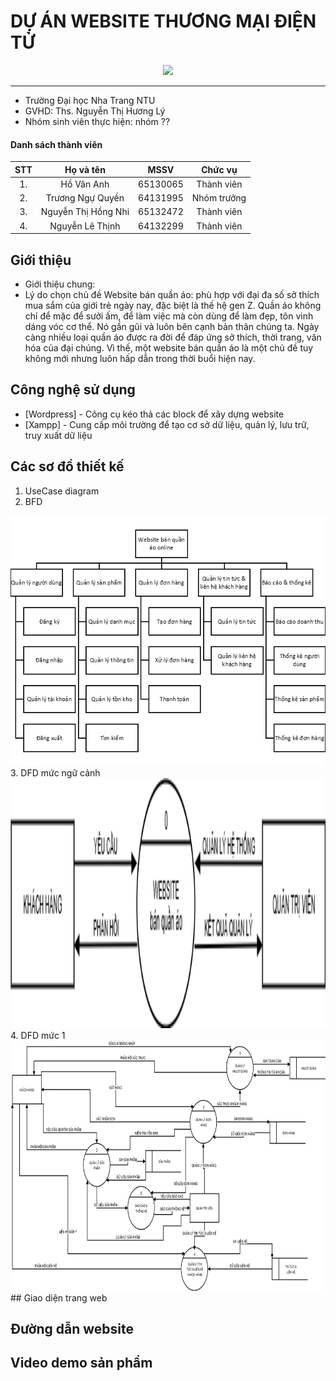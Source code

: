# DỰ ÁN WEBSITE THƯƠNG MẠI ĐIỆN TỬ

<div align="center">
    <img height="400" src="https://i.pinimg.com/originals/ff/fc/5a/fffc5a92c68455f331036891970b1fb9.gif"></img>
</div>

---

- Trường Đại học Nha Trang NTU
- GVHD: Ths. Nguyễn Thị Hương Lý
- Nhóm sinh viên thực hiện: nhóm ??

#### Danh sách thành viên

| STT |      Họ và tên      |   MSSV   |   Chức vụ   |
| :-: | :-----------------: | :------: | :---------: |
| 1.  |     Hồ Vân Anh      | 65130065 | Thành viên  |
| 2.  |  Trương Ngự Quyền   | 64131995 | Nhóm trưởng |
| 3.  | Nguyễn Thị Hồng Nhi | 65132472 | Thành viên  |
| 4.  |   Nguyễn Lê Thịnh   | 64132299 | Thành viên  |

## Giới thiệu

- Giới thiệu chung:
- Lý do chọn chủ đề Website bán quần áo: phù hợp với đại đa số sở thích mua sắm của giới trẻ ngày nay, đặc biệt là thế hệ gen Z. Quần áo không chỉ để mặc để sưởi ấm, để làm việc mà còn dùng để làm đẹp, tôn vinh dáng vóc cơ thể. Nó gần gũi và luôn bên cạnh bản thân chúng ta. Ngày càng nhiều loại quần áo được ra đời để đáp ứng sở thích, thời trang, văn hóa của đại chúng. Vì thế, một website bán quần áo là một chủ đề tuy không mới nhưng luôn hấp dẫn trong thời buổi hiện nay.

## Công nghệ sử dụng

- [Wordpress] - Công cụ kéo thả các block để xây dựng website
- [Xampp] - Cung cấp môi trường để tạo cơ sở dữ liệu, quản lý, lưu trữ, truy xuất dữ liệu

## Các sơ đồ thiết kế

1. UseCase diagram
2. BFD
<div align="center">
    <img height="400" src="Images/BFD_TMDT_WSbanQuanAo.png"></img>
</div>
3. DFD mức ngữ cảnh
<div align="center">
    <img height="400" src="Images/DFD0dachinhsua.png"></img>
</div>
4. DFD mức 1
<div align="center">
    <img height="400" src="Images/DFD1.png"></img>
</div>
## Giao diện trang web

## Đường dẫn website

## Video demo sản phẩm
